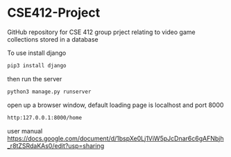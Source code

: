 # CSE412-Project
GitHub repository for CSE 412 group prject relating to video game collections stored in a database

To use install django
```bash
pip3 install django
```
then run the server
```bash
python3 manage.py runserver
```
open up a browser window, default loading page is localhost and port 8000
```bash
http:127.0.0.1:8000/home
```
user manual https://docs.google.com/document/d/1bspXe0Lj1ViW5pJcDnar6c6gAFNbjh_r8tZSRdaKAs0/edit?usp=sharing
